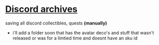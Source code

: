 # [Discord archives](https://da.happyenderman.com )
saving all discord collectibles, quests **(manually)**

- i'll add a folder soon that has the avatar deco's and stuff that wasn't released or was for a limtied time and doesnt have an sku id 
